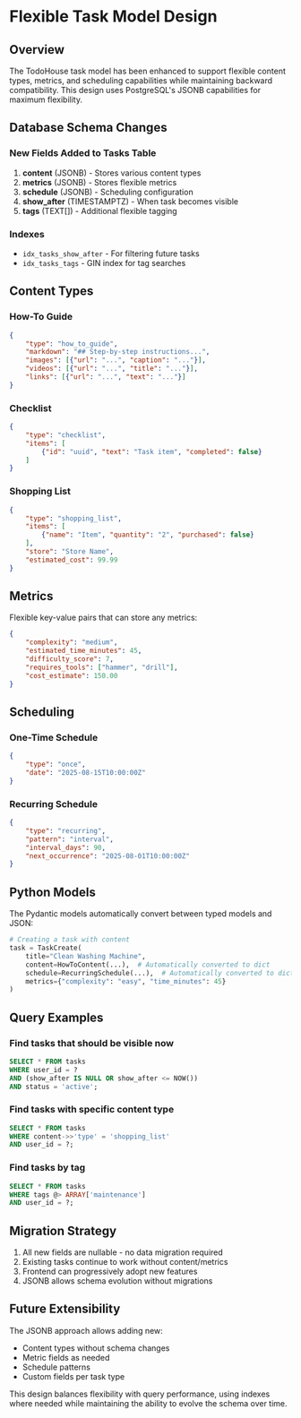 # Flexible Task Model Design

## Overview

The TodoHouse task model has been enhanced to support flexible content types, metrics, and scheduling capabilities while maintaining backward compatibility. This design uses PostgreSQL's JSONB capabilities for maximum flexibility.

## Database Schema Changes

### New Fields Added to Tasks Table

1. **content** (JSONB) - Stores various content types
2. **metrics** (JSONB) - Stores flexible metrics  
3. **schedule** (JSONB) - Scheduling configuration
4. **show_after** (TIMESTAMPTZ) - When task becomes visible
5. **tags** (TEXT[]) - Additional flexible tagging

### Indexes

- `idx_tasks_show_after` - For filtering future tasks
- `idx_tasks_tags` - GIN index for tag searches

## Content Types

### How-To Guide
```json
{
    "type": "how_to_guide",
    "markdown": "## Step-by-step instructions...",
    "images": [{"url": "...", "caption": "..."}],
    "videos": [{"url": "...", "title": "..."}],
    "links": [{"url": "...", "text": "..."}]
}
```

### Checklist
```json
{
    "type": "checklist",
    "items": [
        {"id": "uuid", "text": "Task item", "completed": false}
    ]
}
```

### Shopping List
```json
{
    "type": "shopping_list",
    "items": [
        {"name": "Item", "quantity": "2", "purchased": false}
    ],
    "store": "Store Name",
    "estimated_cost": 99.99
}
```

## Metrics

Flexible key-value pairs that can store any metrics:

```json
{
    "complexity": "medium",
    "estimated_time_minutes": 45,
    "difficulty_score": 7,
    "requires_tools": ["hammer", "drill"],
    "cost_estimate": 150.00
}
```

## Scheduling

### One-Time Schedule
```json
{
    "type": "once",
    "date": "2025-08-15T10:00:00Z"
}
```

### Recurring Schedule
```json
{
    "type": "recurring",
    "pattern": "interval",
    "interval_days": 90,
    "next_occurrence": "2025-08-01T10:00:00Z"
}
```

## Python Models

The Pydantic models automatically convert between typed models and JSON:

```python
# Creating a task with content
task = TaskCreate(
    title="Clean Washing Machine",
    content=HowToContent(...),  # Automatically converted to dict
    schedule=RecurringSchedule(...),  # Automatically converted to dict
    metrics={"complexity": "easy", "time_minutes": 45}
)
```

## Query Examples

### Find tasks that should be visible now
```sql
SELECT * FROM tasks 
WHERE user_id = ? 
AND (show_after IS NULL OR show_after <= NOW())
AND status = 'active';
```

### Find tasks with specific content type
```sql
SELECT * FROM tasks 
WHERE content->>'type' = 'shopping_list'
AND user_id = ?;
```

### Find tasks by tag
```sql
SELECT * FROM tasks 
WHERE tags @> ARRAY['maintenance']
AND user_id = ?;
```

## Migration Strategy

1. All new fields are nullable - no data migration required
2. Existing tasks continue to work without content/metrics
3. Frontend can progressively adopt new features
4. JSONB allows schema evolution without migrations

## Future Extensibility

The JSONB approach allows adding new:
- Content types without schema changes
- Metric fields as needed
- Schedule patterns
- Custom fields per task type

This design balances flexibility with query performance, using indexes where needed while maintaining the ability to evolve the schema over time.